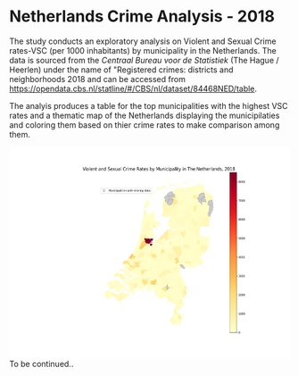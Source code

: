 # Netherlands Crime Analysis - 2018

The study conducts an exploratory analysis on Violent and Sexual Crime rates-VSC (per 1000 inhabitants) by municipality in the Netherlands. The data is sourced from the *Centraal Bureau voor de Statistiek* (The Hague / Heerlen) under the name of "Registered crimes: districts and neighborhoods 2018 and can be accessed from https://opendata.cbs.nl/statline/#/CBS/nl/dataset/84468NED/table.

The analyis produces a table for the top municipalities with the highest VSC rates and a thematic map of the Netherlands displaying the municipilaties and coloring them based on thier crime rates to make comparison among them. 



<img align="left" width="600" height="380" src="/NL_crime_rates.png">


To be continued..

